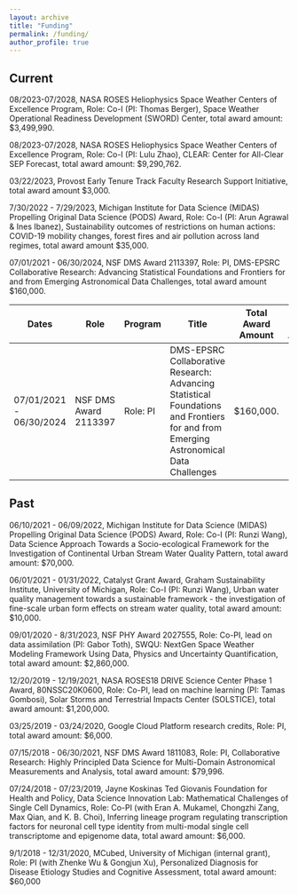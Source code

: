 ```yaml
---
layout: archive
title: "Funding"
permalink: /funding/
author_profile: true 
---
```


## Current

08/2023-07/2028, NASA ROSES Heliophysics Space Weather Centers of Excellence Program, Role: Co-I (PI: Thomas Berger), Space Weather Operational Readiness Development (SWORD) Center, total award amount: $3,499,990.

08/2023-07/2028, NASA ROSES Heliophysics Space Weather Centers of Excellence Program, Role: Co-I (PI: Lulu Zhao), CLEAR: Center for All-Clear SEP Forecast, total award amount: $9,290,762.

03/22/2023, Provost Early Tenure Track Faculty Research Support Initiative, total award amount $3,000.

7/30/2022 - 7/29/2023, Michigan Institute for Data Science (MIDAS) Propelling Original Data Science (PODS) Award, Role: Co-I (PI: Arun Agrawal & Ines Ibanez), Sustainability outcomes of restrictions on human actions: COVID-19 mobility changes, forest fires and air pollution across land regimes, total award amount $35,000.

07/01/2021 - 06/30/2024, NSF DMS Award 2113397, Role: PI, DMS-EPSRC Collaborative Research: Advancing Statistical Foundations and Frontiers for and from Emerging Astronomical Data Challenges, total award amount $160,000.

| Dates | Role | Program | Title | Total Award Amount | My Award Amount
| -- | -- | ------ | ----------------------- | --- | --- |
| 07/01/2021 - 06/30/2024| NSF DMS Award 2113397 | Role: PI | DMS-EPSRC Collaborative Research: Advancing Statistical Foundations and Frontiers for and from Emerging Astronomical Data Challenges | $160,000.

## Past

06/10/2021 - 06/09/2022, Michigan Institute for Data Science (MIDAS) Propelling Original Data Science (PODS) Award, Role: Co-I (PI: Runzi Wang), Data Science Approach Towards a Socio-ecological Framework for the Investigation of Continental Urban Stream Water Quality Pattern, total award amount: $70,000.

06/01/2021 - 01/31/2022, Catalyst Grant Award, Graham Sustainability Institute, University of Michigan, Role: Co-I (PI: Runzi Wang), Urban water quality management towards a sustainable framework - the investigation of fine-scale urban form effects on stream water quality, total award amount: $10,000.

09/01/2020 - 8/31/2023, NSF PHY Award 2027555, Role: Co-PI, lead on data assimilation (PI: Gabor Toth), SWQU: NextGen Space Weather Modeling Framework Using Data, Physics and Uncertainty Quantification, total award amount: $2,860,000.

12/20/2019 - 12/19/2021, NASA ROSES18 DRIVE Science Center Phase 1 Award, 80NSSC20K0600, Role: Co-PI, lead on machine learning (PI: Tamas Gombosi), Solar Storms and Terrestrial Impacts Center (SOLSTICE), total award amount: $1,200,000.

03/25/2019 - 03/24/2020, Google Cloud Platform research credits, Role: PI, total award amount: $6,000.

07/15/2018 - 06/30/2021, NSF DMS Award 1811083, Role: PI, Collaborative Research: Highly Principled Data Science for Multi-Domain Astronomical Measurements and Analysis, total award amount: $79,996.

07/24/2018 - 07/23/2019, Jayne Koskinas Ted Giovanis Foundation for Health and Policy, Data Science Innovation Lab: Mathematical Challenges of Single Cell Dynamics, Role: Co-PI (with Eran A. Mukamel, Chongzhi Zang, Max Qian, and K. B. Choi), Inferring lineage program regulating transcription factors for neuronal cell type identity from multi-modal single cell transcriptome and epigenome data, total award amount: $6,000.

9/1/2018 - 12/31/2020, MCubed, University of Michigan (internal grant), Role: PI (with Zhenke Wu & Gongjun Xu), Personalized Diagnosis for Disease Etiology Studies and Cognitive Assessment, total award amount: $60,000
